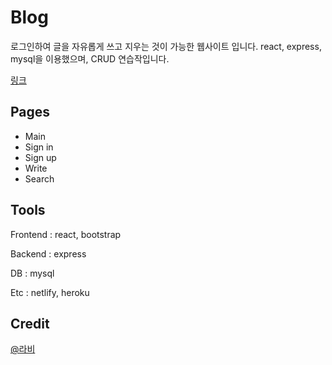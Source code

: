 # Blog
로그인하여 글을 자유롭게 쓰고 지우는 것이 가능한 웹사이트 입니다.
react, express, mysql을 이용했으며, CRUD 연습작입니다.

[링크](https://lavi-blog.netlify.app/)

## Pages
- Main
- Sign in
- Sign up
- Write
- Search

## Tools
Frontend : react, bootstrap

Backend : express

DB : mysql

Etc : netlify, heroku

## Credit
[@라비](https://github.com/lavi27)
